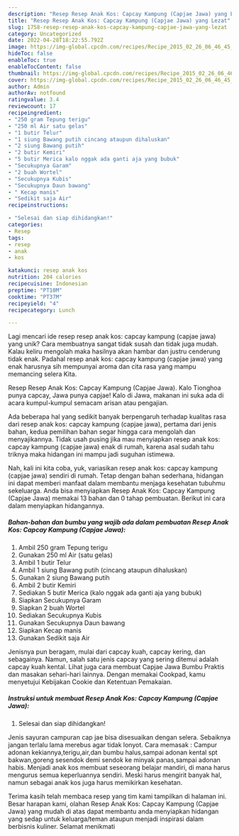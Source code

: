 ```yaml
---
description: "Resep Resep Anak Kos: Capcay Kampung (Capjae Jawa) yang Lezat"
title: "Resep Resep Anak Kos: Capcay Kampung (Capjae Jawa) yang Lezat"
slug: 1758-resep-resep-anak-kos-capcay-kampung-capjae-jawa-yang-lezat
category: Uncategorized
date: 2022-04-28T18:22:55.792Z
image: https://img-global.cpcdn.com/recipes/Recipe_2015_02_26_06_46_45_748_c3b6f05cbe5a128f7cee/680x482cq70/resep-anak-kos-capcay-kampung-capjae-jawa-foto-resep-utama.jpg
hideToc: false
enableToc: true
enableTocContent: false
thumbnail: https://img-global.cpcdn.com/recipes/Recipe_2015_02_26_06_46_45_748_c3b6f05cbe5a128f7cee/680x482cq70/resep-anak-kos-capcay-kampung-capjae-jawa-foto-resep-utama.jpg
cover: https://img-global.cpcdn.com/recipes/Recipe_2015_02_26_06_46_45_748_c3b6f05cbe5a128f7cee/680x482cq70/resep-anak-kos-capcay-kampung-capjae-jawa-foto-resep-utama.jpg
author: Admin
authorAv: notfound
ratingvalue: 3.4
reviewcount: 17
recipeingredient:
- "250 gram Tepung terigu"
- "250 ml Air satu gelas"
- "1 butir Telur"
- "1 siung Bawang putih cincang ataupun dihaluskan"
- "2 siung Bawang putih"
- "2 butir Kemiri"
- "5 butir Merica kalo nggak ada ganti aja yang bubuk"
- "Secukupnya Garam"
- "2 buah Wortel"
- "Secukupnya Kubis"
- "Secukupnya Daun bawang"
- " Kecap manis"
- "Sedikit saja Air"
recipeinstructions:

- "Selesai dan siap dihidangkan!"
categories:
- Resep
tags:
- resep
- anak
- kos

katakunci: resep anak kos 
nutrition: 204 calories
recipecuisine: Indonesian
preptime: "PT10M"
cooktime: "PT37M"
recipeyield: "4"
recipecategory: Lunch

---
```





Lagi mencari ide resep resep anak kos: capcay kampung (capjae jawa) yang unik? Cara membuatnya sangat tidak susah dan tidak juga mudah. Kalau keliru mengolah maka hasilnya akan hambar dan justru cenderung tidak enak. Padahal resep anak kos: capcay kampung (capjae jawa) yang enak harusnya sih mempunyai aroma dan cita rasa yang mampu memancing selera Kita.





Resep Resep Anak Kos: Capcay Kampung (Capjae Jawa). Kalo Tionghoa punya capcay, Jawa punya capjae! Kalo di Jawa, makanan ini suka ada di acara kumpul-kumpul semacam arisan atau pengajian.

Ada beberapa hal yang sedikit banyak berpengaruh terhadap kualitas rasa dari resep anak kos: capcay kampung (capjae jawa), pertama dari jenis bahan, kedua pemilihan bahan segar hingga cara mengolah dan menyajikannya. Tidak usah pusing jika mau menyiapkan resep anak kos: capcay kampung (capjae jawa) enak di rumah, karena asal sudah tahu triknya maka hidangan ini mampu jadi suguhan istimewa.






Nah, kali ini kita coba, yuk, variasikan resep anak kos: capcay kampung (capjae jawa) sendiri di rumah. Tetap dengan bahan sederhana, hidangan ini dapat memberi manfaat dalam membantu menjaga kesehatan tubuhmu sekeluarga. Anda bisa menyiapkan Resep Anak Kos: Capcay Kampung (Capjae Jawa) memakai 13 bahan dan 0 tahap pembuatan. Berikut ini cara dalam menyiapkan hidangannya.

<!--inarticleads1-->

##### Bahan-bahan dan bumbu yang wajib ada dalam pembuatan Resep Anak Kos: Capcay Kampung (Capjae Jawa):

1. Ambil 250 gram Tepung terigu
1. Gunakan 250 ml Air (satu gelas)
1. Ambil 1 butir Telur
1. Ambil 1 siung Bawang putih (cincang ataupun dihaluskan)
1. Gunakan 2 siung Bawang putih
1. Ambil 2 butir Kemiri
1. Sediakan 5 butir Merica (kalo nggak ada ganti aja yang bubuk)
1. Siapkan Secukupnya Garam
1. Siapkan 2 buah Wortel
1. Sediakan Secukupnya Kubis
1. Gunakan Secukupnya Daun bawang
1. Siapkan  Kecap manis
1. Gunakan Sedikit saja Air


Jenisnya pun beragam, mulai dari capcay kuah, capcay kering, dan sebagainya. Namun, salah satu jenis capcay yang sering ditemui adalah capcay kuah kental. Lihat juga cara membuat Capjae Jawa Bumbu Praktis dan masakan sehari-hari lainnya. Dengan memakai Cookpad, kamu menyetujui Kebijakan Cookie dan Ketentuan Pemakaian. 

<!--inarticleads2-->

##### Instruksi untuk membuat Resep Anak Kos: Capcay Kampung (Capjae Jawa):


1. Selesai dan siap dihidangkan!

Jenis sayuran campuran cap jae bisa disesuaikan dengan selera. Sebaiknya jangan terlalu lama merebus agar tidak lonyot. Cara memasak : Campur adonan kekiannya,terigu,air,dan bumbu halus,sampai adonan kental spt bakwan,goreng sesendok demi sendok ke minyak panas,sampai adonan habis. Menjadi anak kos membuat seseorang belajar mandiri, di mana harus mengurus semua keperluannya sendiri. Meski harus mengirit banyak hal, namun sebagai anak kos juga harus memikirkan kesehatan. 

Terima kasih telah membaca resep yang tim kami tampilkan di halaman ini. Besar harapan kami, olahan Resep Anak Kos: Capcay Kampung (Capjae Jawa) yang mudah di atas dapat membantu anda menyiapkan hidangan yang sedap untuk keluarga/teman ataupun menjadi inspirasi dalam berbisnis kuliner. Selamat menikmati
